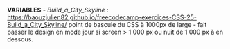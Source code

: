 <strong>VARIABLES</strong> - <em>Build_a_City_Skyline</em> : https://baouzjulien82.github.io/freecodecamp-exercices-CSS-25-Build_a_City_Skyline/
point de bascule du CSS à 1000px de large - fait passer le design en mode jour si screen > 1 000 px ou nuit de 1 000 px à en dessous.

